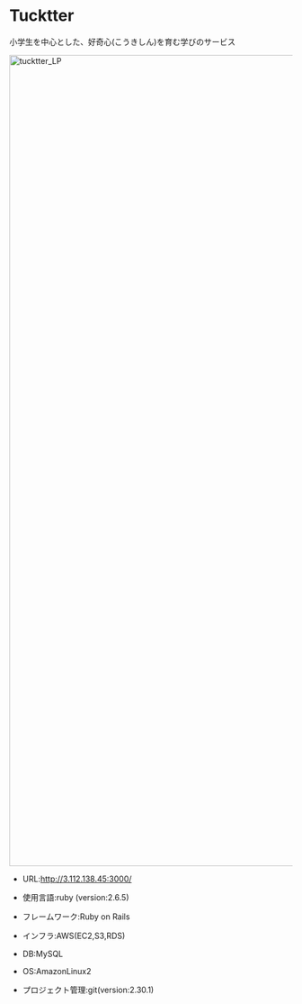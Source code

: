 # Tucktter
小学生を中心とした、好奇心(こうきしん)を育む学びのサービス

<img width="1440" alt="tucktter_LP" src="https://user-images.githubusercontent.com/77444865/129043449-82b37b81-e09c-48d6-93f8-59886b825ea5.png">

* URL:http://3.112.138.45:3000/

* 使用言語:ruby (version:2.6.5)
* フレームワーク:Ruby on Rails
* インフラ:AWS(EC2,S3,RDS)
* DB:MySQL
* OS:AmazonLinux2
* プロジェクト管理:git(version:2.30.1)
